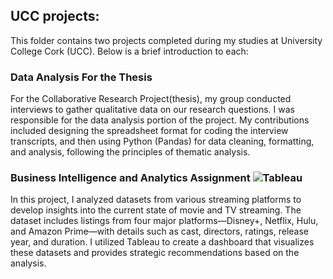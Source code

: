 ## UCC projects: 
This folder contains two projects completed during my studies at University College Cork (UCC). Below is a brief introduction to each:

### Data Analysis For the Thesis
For the Collaborative Research Project(thesis), my group conducted interviews to gather qualitative data on our research questions. 
I was responsible for the data analysis portion of the project. My contributions included designing the spreadsheet format for coding the interview transcripts, and then using Python (Pandas) for data cleaning, formatting, and analysis, following the principles of thematic analysis.
  
### Business Intelligence and Analytics Assignment ![Tableau](https://img.shields.io/badge/Tableau-E97627?style=flat&logo=tableau&logoColor=white)

In this project, I analyzed datasets from various streaming platforms to develop insights into the current state of movie and TV streaming. The dataset includes listings from four major platforms—Disney+, Netflix, Hulu, and Amazon Prime—with details such as cast, directors, ratings, release year, and duration. I utilized Tableau to create a dashboard that visualizes these datasets and provides strategic recommendations based on the analysis.

